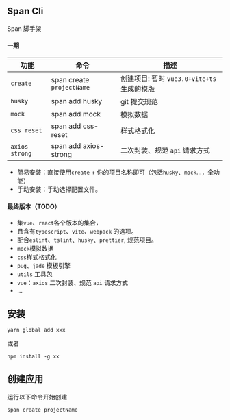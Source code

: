 ## Span Cli

Span 脚手架

#### 一期

| 功能           | 命令                      | 描述                                       |
| -------------- | ------------------------- | ------------------------------------------ |
| `create`       | span create `projectName` | 创建项目: 暂时 `vue3.0+vite+ts` 生成的模版 |
| `husky`        | span add husky            | git 提交规范                               |
| `mock`         | span add mock             | 模拟数据                                   |
| `css reset`    | span add css-reset        | 样式格式化                                 |
| `axios strong` | span add axios-strong     | 二次封装、规范 `api` 请求方式              |

- 简易安装：直接使用`create` + 你的项目名称即可（包括`husky`、`mock`...，全功能）
- 手动安装：手动选择配置文件。

#### 最终版本（TODO）

- 集`vue`、`react`各个版本的集合，
- 且含有`typescript`、`vite`、`webpack` 的选项。
- 配合`eslint`、`tslint`、`husky`、`prettier`, 规范项目。
- `mock`模拟数据
- `css`样式格式化
- `pug`、`jade` 模板引擎
- `utils` 工具包
- `vue`：`axios` 二次封装、规范 `api` 请求方式
- ...

## 安装

```
yarn global add xxx
```

或者

```
npm install -g xx
```

## 创建应用

运行以下命令开始创建

```
span create projectName
```
